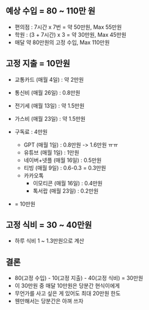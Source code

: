 ## 예상 수입 = 80 ~ 110만 원
- 편의점 : 7시간 x 7번 = 약 50만원, Max 55만원
- 학원 : (3 + 7시간) x 3 = 약 30만원, Max 45만원
- 매달 약 80만원의 고정 수입, Max 110만원

## 고정 지출 = 10만원
- 교통카드 (매월 4일) : 약 2만원
- 통신비 (매월 26일) : 0.8만원
- 전기세 (매월 13일) : 약 1.5만원
- 가스비 (매월 23일) : 약 1.5만원
- 구독료 : 4만원
	- GPT (매월 1일) : 0.8만원 -> 1.6만원 ㅠㅠ
	- 유튜브 (매월 1일) : 1만원
	- 네이버+넷플 (매월 16일) : 0.5만원
	- 티빙 (매월 9일) : 0.6-0.3 = 0.3만원
	- 카카오톡
		- 이모티콘 (매월 16일) : 0.4만원
		- 톡서랍 (매월 23일) : 0.2만원

- = 10만원

## 고정 식비 = 30 ~ 40만원
- 하루 식비 1 ~ 1.3만원으로 계산

## 결론
- 80(고정 수입) - 10(고정 지출) - 40(고정 식비) = 30만원
- 이 30만원 중 매달 10만원은 당분간 현식이에게
- 무언가를 사고 싶은 게 있어도 최대 20만원 한도
- 웬만해서는 당분간은 아껴 쓰자